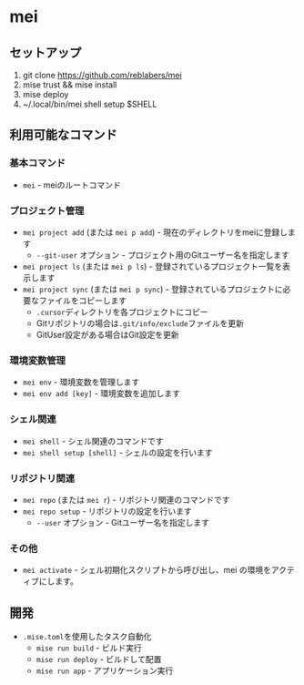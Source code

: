 # mei

## セットアップ

1. git clone https://github.com/reblabers/mei
2. mise trust && mise install
3. mise deploy
4. ~/.local/bin/mei shell setup $SHELL

## 利用可能なコマンド

### 基本コマンド

- `mei` - meiのルートコマンド

### プロジェクト管理

- `mei project add` (または `mei p add`) - 現在のディレクトリをmeiに登録します
  - `--git-user` オプション - プロジェクト用のGitユーザー名を指定します
- `mei project ls` (または `mei p ls`) - 登録されているプロジェクト一覧を表示します
- `mei project sync` (または `mei p sync`) - 登録されているプロジェクトに必要なファイルをコピーします
  - `.cursor`ディレクトリを各プロジェクトにコピー
  - Gitリポジトリの場合は`.git/info/exclude`ファイルを更新
  - GitUser設定がある場合はGit設定を更新

### 環境変数管理

- `mei env` - 環境変数を管理します
- `mei env add [key]` - 環境変数を追加します

### シェル関連

- `mei shell` - シェル関連のコマンドです
- `mei shell setup [shell]` - シェルの設定を行います

### リポジトリ関連

- `mei repo` (または `mei r`) - リポジトリ関連のコマンドです
- `mei repo setup` - リポジトリの設定を行います
  - `--user` オプション - Gitユーザー名を指定します

### その他

- `mei activate` - シェル初期化スクリプトから呼び出し、mei の環境をアクティブにします。

## 開発

- `.mise.toml`を使用したタスク自動化
  - `mise run build` - ビルド実行
  - `mise run deploy` - ビルドして配置
  - `mise run app` - アプリケーション実行

